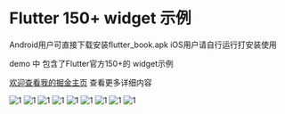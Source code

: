
# Flutter 150+ widget 示例

Android用户可直接下载安装flutter_book.apk
iOS用户请自行运行打安装使用

demo 中 包含了Flutter官方150+的 widget示例

[欢迎查看我的掘金主页](https://juejin.im/user/5ce1721a51882525f52cf82c/posts) 查看更多详细内容

![1](https://github.com/memtopia/flutter_rampup_demo_app/raw/master/demo_img/IMG_4144.PNG)
![1](https://github.com/memtopia/flutter_rampup_demo_app/raw/master/demo_img/IMG_4145.PNG)
![1](https://github.com/memtopia/flutter_rampup_demo_app/raw/master/demo_img/IMG_4146.PNG)
![1](https://github.com/memtopia/flutter_rampup_demo_app/raw/master/demo_img/IMG_4147.PNG)
![1](https://github.com/memtopia/flutter_rampup_demo_app/raw/master/demo_img/IMG_4148.PNG)
![1](https://github.com/memtopia/flutter_rampup_demo_app/raw/master/demo_img/IMG_4149.PNG)
![1](https://github.com/memtopia/flutter_rampup_demo_app/raw/master/demo_img/IMG_4150.PNG)
![1](https://github.com/memtopia/flutter_rampup_demo_app/raw/master/demo_img/IMG_4151.PNG)
![1](https://github.com/memtopia/flutter_rampup_demo_app/raw/master/demo_img/IMG_4152.PNG)
